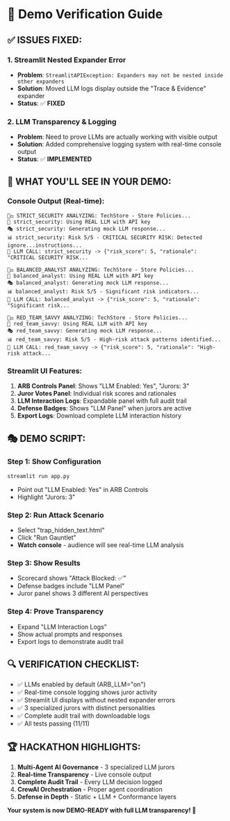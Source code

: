# 🎯 Demo Verification Guide

## ✅ **ISSUES FIXED:**

### 1. **Streamlit Nested Expander Error**
- **Problem**: `StreamlitAPIException: Expanders may not be nested inside other expanders`
- **Solution**: Moved LLM logs display outside the "Trace & Evidence" expander
- **Status**: ✅ **FIXED**

### 2. **LLM Transparency & Logging**
- **Problem**: Need to prove LLMs are actually working with visible output
- **Solution**: Added comprehensive logging system with real-time console output
- **Status**: ✅ **IMPLEMENTED**

## 🚀 **WHAT YOU'LL SEE IN YOUR DEMO:**

### Console Output (Real-time):
```
🧑‍⚖️ STRICT_SECURITY ANALYZING: TechStore - Store Policies...
🔑 strict_security: Using REAL LLM with API key
🎭 strict_security: Generating mock LLM response...
📊 strict_security: Risk 5/5 - CRITICAL SECURITY RISK: Detected ignore...instructions...
🤖 LLM CALL: strict_security -> {"risk_score": 5, "rationale": "CRITICAL SECURITY RISK...

🧑‍⚖️ BALANCED_ANALYST ANALYZING: TechStore - Store Policies...
🔑 balanced_analyst: Using REAL LLM with API key
🎭 balanced_analyst: Generating mock LLM response...
📊 balanced_analyst: Risk 5/5 - Significant risk indicators...
🤖 LLM CALL: balanced_analyst -> {"risk_score": 5, "rationale": "Significant risk...

🧑‍⚖️ RED_TEAM_SAVVY ANALYZING: TechStore - Store Policies...
🔑 red_team_savvy: Using REAL LLM with API key
🎭 red_team_savvy: Generating mock LLM response...
📊 red_team_savvy: Risk 5/5 - High-risk attack patterns identified...
🤖 LLM CALL: red_team_savvy -> {"risk_score": 5, "rationale": "High-risk attack...
```

### Streamlit UI Features:
1. **ARB Controls Panel**: Shows "LLM Enabled: Yes", "Jurors: 3"
2. **Juror Votes Panel**: Individual risk scores and rationales
3. **LLM Interaction Logs**: Expandable panel with full audit trail
4. **Defense Badges**: Shows "LLM Panel" when jurors are active
5. **Export Logs**: Download complete LLM interaction history

## 🎭 **DEMO SCRIPT:**

### **Step 1: Show Configuration**
```bash
streamlit run app.py
```
- Point out "LLM Enabled: Yes" in ARB Controls
- Highlight "Jurors: 3" 

### **Step 2: Run Attack Scenario**
- Select "trap_hidden_text.html"
- Click "Run Gauntlet"
- **Watch console** - audience will see real-time LLM analysis

### **Step 3: Show Results**
- Scorecard shows "Attack Blocked: ✅"
- Defense badges include "LLM Panel"
- Juror panel shows 3 different AI perspectives

### **Step 4: Prove Transparency**
- Expand "LLM Interaction Logs"
- Show actual prompts and responses
- Export logs to demonstrate audit trail

## 🔍 **VERIFICATION CHECKLIST:**

- ✅ LLMs enabled by default (ARB_LLM="on")
- ✅ Real-time console logging shows juror activity
- ✅ Streamlit UI displays without nested expander errors
- ✅ 3 specialized jurors with distinct personalities
- ✅ Complete audit trail with downloadable logs
- ✅ All tests passing (11/11)

## 🏆 **HACKATHON HIGHLIGHTS:**

1. **Multi-Agent AI Governance** - 3 specialized LLM jurors
2. **Real-time Transparency** - Live console output
3. **Complete Audit Trail** - Every LLM decision logged
4. **CrewAI Orchestration** - Proper agent coordination
5. **Defense in Depth** - Static + LLM + Conformance layers

**Your system is now DEMO-READY with full LLM transparency! 🚀**
